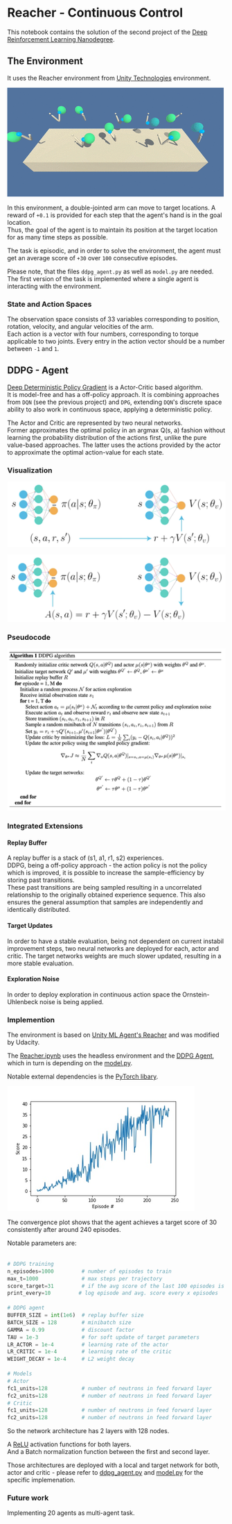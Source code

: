 # Reacher - Continuous Control

This notebook contains the solution of the second project of the [Deep Reinforcement Learning Nanodegree](https://www.udacity.com/course/deep-reinforcement-learning-nanodegree--nd893).

## The Environment

It uses the Reacher environment from [Unity Technologies](https://github.com/Unity-Technologies/ml-agents/blob/master/docs/Learning-Environment-Examples.md#reacher) environment.

![environment](reacher.gif)

In this environment, a double-jointed arm can move to target locations. A reward of `+0.1` is provided for each step that the agent's hand is in the goal location.  
Thus, the goal of the agent is to maintain its position at the target location for as many time steps as possible.

The task is episodic, and in order to solve the environment, the agent must get an average score of `+30` over `100` consecutive episodes.

Please note, that the files `ddpg_agent.py` as well as `model.py` are needed.
The first version of the task is implemented where a single agent is interacting with the environment.

### State and Action Spaces

The observation space consists of 33 variables corresponding to position, rotation, velocity, and angular velocities of the arm.  
Each action is a vector with four numbers, corresponding to torque applicable to two joints. Every entry in the action vector should be a number between `-1` and `1`.

## DDPG - Agent

[Deep Deterministic Policy Gradient](https://arxiv.org/pdf/1509.02971.pdf) is a Actor-Critic based algorithm.  
It is model-free and has a off-policy approach.
It is combining approaches from `DQN` (see the previous project) and `DPG`, extending `DQN`'s discrete space ability to also work in continuous space, applying a deterministic policy.

The Actor and Critic are represented by two neural networks.  
Former approximates the optimal policy in an argmax Q(s, a) fashion without learning the probability distribution of the actions first, unlike the pure value-based approaches.
The latter uses the actions provided by the actor to approximate the optimal action-value for each state.

### Visualization

![1_action_step](1_ac_action_step.png)

![2_action_step](2_ac_advantage_step.png)

### Pseudocode

![3_pseuocode](3_ac_pseudocode.png)

### Integrated Extensions

#### Replay Buffer

A replay buffer is a stack of (s1, a1, r1, s2) experiences.  
DDPG, being a off-policy approach - the action policy is not the policy which is improved, it is possible to increase the sample-efficiency by storing past transitions.  
These past transitions are being sampled resulting in a uncorrelated relationship to the originally obtained experience sequence. This also ensures the general assumption that samples are independently and identically distributed.

#### Target Updates

In order to have a stable evaluation, being not dependent on current instabil improvement steps, two neural networks are deployed for each, actor and critic.
The target networks weights are much slower updated, resulting in a more stable evaluation.

#### Exploration Noise

In order to deploy exploration in continuous action space the Ornstein-Uhlenbeck noise is being applied.

### Implemention

The environment is based on [Unity ML Agent's Reacher](https://github.com/Unity-Technologies/ml-agents/blob/main/docs/Learning-Environment-Examples.md) and was modified by Udacity.

The [Reacher.ipynb](Reacher.ipynb) uses the headless environment and the [DDPG Agent](ddpg_agent.py), which in turn is depending on the [model.py](model.py).

Notable external dependencies is the [PyTorch libary](https://pytorch.org/).

![Convergence Plot](plot.jpg)

The convergence plot shows that the agent achieves a target score of 30 consistently after around 240 episodes.

Notable parameters are:

```python

# DDPG training
n_episodes=1000         # number of episodes to train
max_t=1000              # max steps per trajectory
score_target=31         # if the avg score of the last 100 episodes is above this threshold, terminate
print_every=10         # log episode and avg. score every x episodes

# DDPG agent
BUFFER_SIZE = int(1e6)  # replay buffer size
BATCH_SIZE = 128        # minibatch size
GAMMA = 0.99            # discount factor
TAU = 1e-3              # for soft update of target parameters
LR_ACTOR = 1e-4         # learning rate of the actor
LR_CRITIC = 1e-4        # learning rate of the critic
WEIGHT_DECAY = 1e-4     # L2 weight decay

# Models
# Actor
fc1_units=128           # number of neutrons in feed forward layer
fc2_units=128           # number of neutrons in feed forward layer
# Critic
fc1_units=128           # number of neutrons in feed forward layer
fc2_units=128           # number of neutrons in feed forward layer
```

So the network architecture has 2 layers with 128 nodes.

A [ReLU](<https://en.wikipedia.org/wiki/Rectifier_(neural_networks)>) activation functions for both layers.  
And a Batch normalization function between the first and second layer.

Those architectures are deployed with a local and target network for both, actor and critic - please refer to [ddpg_agent.py](ddpg_agent.py) and [model.py](model.py) for the specific implemenation.

### Future work

Implementing 20 agents as multi-agent task.

